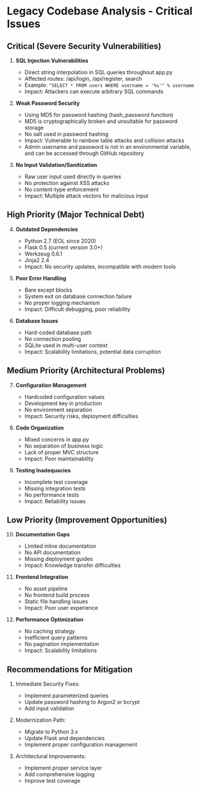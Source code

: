 # Legacy Codebase Analysis - Critical Issues

## Critical (Severe Security Vulnerabilities)

1. **SQL Injection Vulnerabilities**

   - Direct string interpolation in SQL queries throughout app.py
   - Affected routes: /api/login, /api/register, search
   - Example: `"SELECT * FROM users WHERE username = '%s'" % username`
   - Impact: Attackers can execute arbitrary SQL commands

2. **Weak Password Security**

   - Using MD5 for password hashing (hash_password function)
   - MD5 is cryptographically broken and unsuitable for password storage
   - No salt used in password hashing
   - Impact: Vulnerable to rainbow table attacks and collision attacks
   - Admin username and password is not in an environmental variable, and can be accessed through GitHub repository

3. **No Input Validation/Sanitization**
   - Raw user input used directly in queries
   - No protection against XSS attacks
   - No content-type enforcement
   - Impact: Multiple attack vectors for malicious input

## High Priority (Major Technical Debt)

4. **Outdated Dependencies**

   - Python 2.7 (EOL since 2020)
   - Flask 0.5 (current version 3.0+)
   - Werkzeug 0.6.1
   - Jinja2 2.4
   - Impact: No security updates, incompatible with modern tools

5. **Poor Error Handling**

   - Bare except blocks
   - System exit on database connection failure
   - No proper logging mechanism
   - Impact: Difficult debugging, poor reliability

6. **Database Issues**
   - Hard-coded database path
   - No connection pooling
   - SQLite used in multi-user context
   - Impact: Scalability limitations, potential data corruption

## Medium Priority (Architectural Problems)

7. **Configuration Management**

   - Hardcoded configuration values
   - Development key in production
   - No environment separation
   - Impact: Security risks, deployment difficulties

8. **Code Organization**

   - Mixed concerns in app.py
   - No separation of business logic
   - Lack of proper MVC structure
   - Impact: Poor maintainability

9. **Testing Inadequacies**
   - Incomplete test coverage
   - Missing integration tests
   - No performance tests
   - Impact: Reliability issues

## Low Priority (Improvement Opportunities)

10. **Documentation Gaps**

    - Limited inline documentation
    - No API documentation
    - Missing deployment guides
    - Impact: Knowledge transfer difficulties

11. **Frontend Integration**

    - No asset pipeline
    - No frontend build process
    - Static file handling issues
    - Impact: Poor user experience

12. **Performance Optimization**
    - No caching strategy
    - Inefficient query patterns
    - No pagination implementation
    - Impact: Scalability limitations

## Recommendations for Mitigation

1. Immediate Security Fixes:

   - Implement parameterized queries
   - Update password hashing to Argon2 or bcrypt
   - Add input validation

2. Modernization Path:

   - Migrate to Python 3.x
   - Update Flask and dependencies
   - Implement proper configuration management

3. Architectural Improvements:
   - Implement proper service layer
   - Add comprehensive logging
   - Improve test coverage
